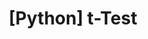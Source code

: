 ---
layout: single
title: "[Python] t-Test"
categories: Python
tag: [python, statistics, t-test, t-distribution]
toc: true # 목차 보여주기
author_profile: false   # 프로필 제거
# sidebar:    # 프로필 제거 후 사이드바 보여주기
#     nav: "counts"
typora-root-url: ../
---